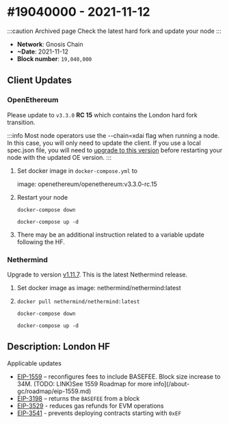 ---
---

# #19040000 - 2021-11-12

:::caution Archived page
Check the latest hard fork and update your node
:::

* **Network**: Gnosis Chain
* **\~Date**: 2021-11-12
* **Block number**: `19,040,000`

## Client Updates

### OpenEthereum

Please update to `v3.3.0` **RC 15** which contains the London hard fork transition.

:::info
Most node operators use the --chain=xdai flag when running a node. In this case, you will only need to update the client. If you use a local spec.json file, you will need to [upgrade to this version](https://raw.githubusercontent.com/poanetwork/poa-chain-spec/dai/spec.json) before restarting your node with the updated OE version.
:::

1.  Set docker image in `docker-compose.yml`  to

    image: openethereum/openethereum:v3.3.0-rc.15 
2.  Restart your node

    `docker-compose down`

    `docker-compose up -d`
3. There may be an additional instruction related to a variable update following the HF.

### Nethermind

Upgrade to version [v1.11.7](https://github.com/NethermindEth/nethermind/releases/tag/1.11.7). This is the latest Nethermind release.

1. Set docker image as image: nethermind/nethermind:latest
2.  `docker pull nethermind/nethermind:latest`

    `docker-compose down`

    `docker-compose up -d`

## Description: London HF

Applicable updates

* [EIP-1559](https://eips.ethereum.org/EIPS/eip-1559) – reconfigures fees to include BASEFEE. Block size increase to 34M. (TODO: LINK)See 1559 Roadmap for more info](/about-gc/roadmap/eip-1559.md)
* [EIP-3198](https://eips.ethereum.org/EIPS/eip-3198) – returns the `BASEFEE` from a block
* [EIP-3529](https://eips.ethereum.org/EIPS/eip-3529) - reduces gas refunds for EVM operations
* [EIP-3541](https://eips.ethereum.org/EIPS/eip-3541) - prevents deploying contracts starting with `0xEF`
